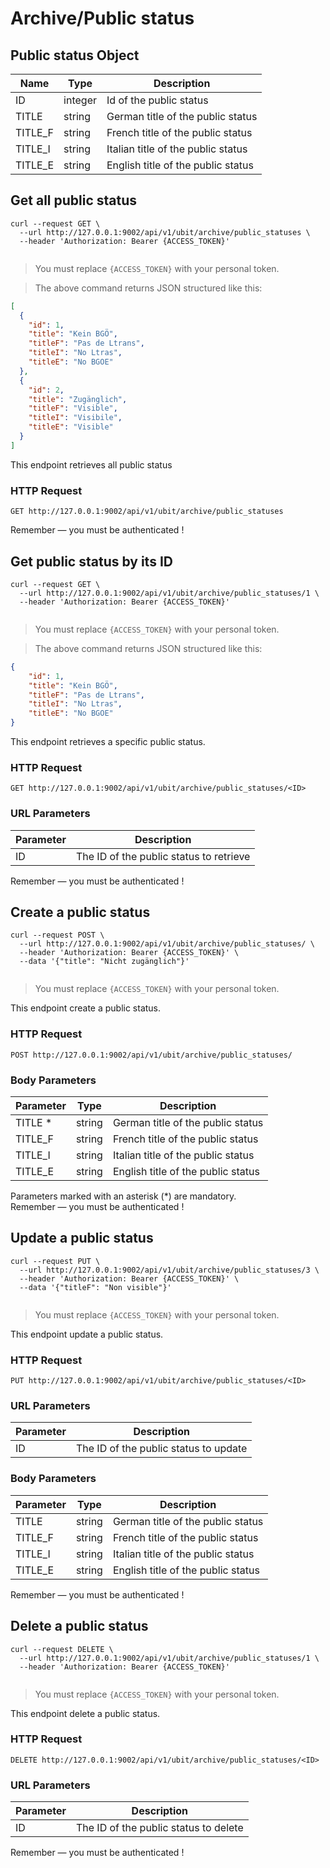 # Archive/Public status
## Public status Object
Name | Type | Description
--------- | ----------- | -----------
ID | integer | Id of the public status
TITLE | string | German title of the public status
TITLE_F | string | French title of the public status
TITLE_I | string | Italian title of the public status
TITLE_E | string | English title of the public status

## Get all public status
```shell
curl --request GET \
  --url http://127.0.0.1:9002/api/v1/ubit/archive/public_statuses \
  --header 'Authorization: Bearer {ACCESS_TOKEN}'
```

```javascript
```

>You must replace `{ACCESS_TOKEN}` with your personal token.

>The above command returns JSON structured like this:

```json
[
  {
    "id": 1,
    "title": "Kein BGÖ",
    "titleF": "Pas de Ltrans",
    "titleI": "No Ltras",
    "titleE": "No BGOE"
  },
  {
    "id": 2,
    "title": "Zugänglich",
    "titleF": "Visible",
    "titleI": "Visibile",
    "titleE": "Visible"
  }
]
```

This endpoint retrieves all public status

### HTTP Request

`GET http://127.0.0.1:9002/api/v1/ubit/archive/public_statuses`

<aside class="success">
Remember — you must be authenticated !
</aside>

## Get public status by its ID

```shell
curl --request GET \
  --url http://127.0.0.1:9002/api/v1/ubit/archive/public_statuses/1 \
  --header 'Authorization: Bearer {ACCESS_TOKEN}'
```

```javascript
```

>You must replace `{ACCESS_TOKEN}` with your personal token.

> The above command returns JSON structured like this:

```json
{
    "id": 1,
    "title": "Kein BGÖ",
    "titleF": "Pas de Ltrans",
    "titleI": "No Ltras",
    "titleE": "No BGOE"
}
```

This endpoint retrieves a specific public status.

### HTTP Request
`GET http://127.0.0.1:9002/api/v1/ubit/archive/public_statuses/<ID>`

### URL Parameters
Parameter | Description
--------- | -----------
ID | The ID of the public status to retrieve

<aside class="success">
Remember — you must be authenticated !
</aside>

## Create a public status
```shell
curl --request POST \
  --url http://127.0.0.1:9002/api/v1/ubit/archive/public_statuses/ \
  --header 'Authorization: Bearer {ACCESS_TOKEN}' \
  --data '{"title": "Nicht zugänglich"}'
```

```javascript
```

>You must replace `{ACCESS_TOKEN}` with your personal token.

This endpoint create a public status.

### HTTP Request
`POST http://127.0.0.1:9002/api/v1/ubit/archive/public_statuses/`

### Body Parameters
Parameter | Type | Description
--------- | ----------- | -----------
TITLE * | string | German title of the public status
TITLE_F | string | French title of the public status
TITLE_I | string | Italian title of the public status
TITLE_E | string | English title of the public status

<aside class="notice">
Parameters marked with an asterisk (*) are mandatory.
</aside>

<aside class="success">
Remember — you must be authenticated !
</aside>

## Update a public status
```shell
curl --request PUT \
  --url http://127.0.0.1:9002/api/v1/ubit/archive/public_statuses/3 \
  --header 'Authorization: Bearer {ACCESS_TOKEN}' \
  --data '{"titleF": "Non visible"}'
```

```javascript
```

>You must replace `{ACCESS_TOKEN}` with your personal token.

This endpoint update a public status.

### HTTP Request
`PUT http://127.0.0.1:9002/api/v1/ubit/archive/public_statuses/<ID>`

### URL Parameters
Parameter | Description
--------- | -----------
ID | The ID of the public status to update

### Body Parameters
Parameter | Type | Description
--------- | ----------- | -----------
TITLE | string | German title of the public status
TITLE_F | string | French title of the public status
TITLE_I | string | Italian title of the public status
TITLE_E | string | English title of the public status

<aside class="success">
Remember — you must be authenticated !
</aside>

## Delete a public status
```shell
curl --request DELETE \
  --url http://127.0.0.1:9002/api/v1/ubit/archive/public_statuses/1 \
  --header 'Authorization: Bearer {ACCESS_TOKEN}'
```

```javascript
```
>You must replace `{ACCESS_TOKEN}` with your personal token.

This endpoint delete a public status.

### HTTP Request
`DELETE http://127.0.0.1:9002/api/v1/ubit/archive/public_statuses/<ID>`

### URL Parameters
Parameter | Description
--------- | -----------
ID | The ID of the public status to delete

<aside class="success">
Remember — you must be authenticated !
</aside>
